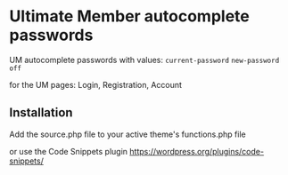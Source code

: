 # Ultimate Member autocomplete passwords
UM autocomplete passwords with values: <code>current-password</code> <code>new-password</code> <code>off</code>

for the UM pages: Login, Registration, Account

## Installation ##
Add the source.php file to your active theme's functions.php file

or use the Code Snippets plugin https://wordpress.org/plugins/code-snippets/
